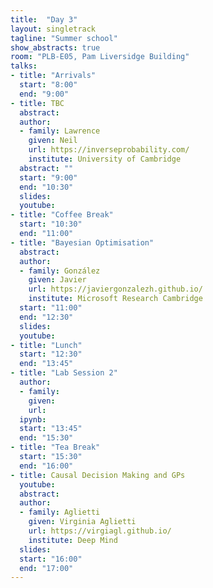 ```yaml
---
title:  "Day 3"
layout: singletrack
tagline: "Summer school"
show_abstracts: true
room: "PLB-E05, Pam Liversidge Building"
talks:
- title: "Arrivals"
  start: "8:00"
  end: "9:00"
- title: TBC
  abstract:
  author:
  - family: Lawrence
    given: Neil
    url: https://inverseprobability.com/
    institute: University of Cambridge
  abstract: ""
  start: "9:00"
  end: "10:30"
  slides: 
  youtube: 
- title: "Coffee Break"
  start: "10:30"
  end: "11:00"
- title: "Bayesian Optimisation"
  abstract:
  author:
  - family: González
    given: Javier
    url: https://javiergonzalezh.github.io/
    institute: Microsoft Research Cambridge
  start: "11:00"
  end: "12:30"
  slides: 
  youtube: 
- title: "Lunch"
  start: "12:30"
  end: "13:45"
- title: "Lab Session 2"
  author:
  - family:
    given:
    url:
  ipynb:
  start: "13:45"
  end: "15:30"
- title: "Tea Break"
  start: "15:30"
  end: "16:00"
- title: Causal Decision Making and GPs
  youtube: 
  abstract:
  author:
  - family: Aglietti
    given: Virginia Aglietti
    url: https://virgiagl.github.io/
    institute: Deep Mind
  slides: 
  start: "16:00"
  end: "17:00"
---
```

